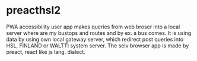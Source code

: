 # preacthsl2
 PWA accessibility user app makes queries from web broser into a local server where are my bustops and routes and by ex. a bus comes. It is using data by using own local gateway server, which redirect post queries into HSL, FINLAND or WALTTI system server. The selv browser app is made by preact, react like js lang. dialect.
